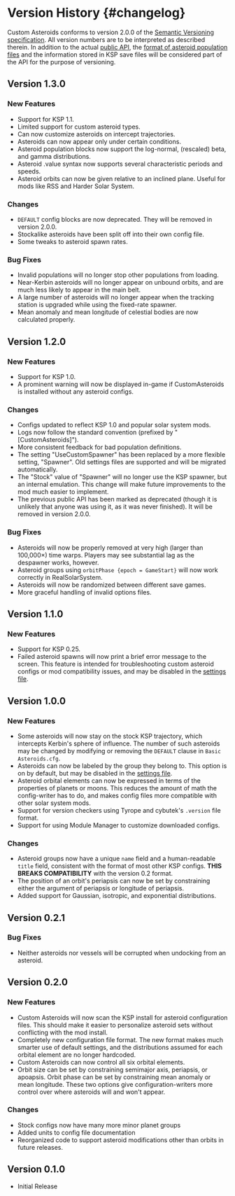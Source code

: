 Version History                         {#changelog}
============

Custom Asteroids conforms to version 2.0.0 of the [Semantic Versioning specification](http://semver.org/spec/v2.0.0.html). 
All version numbers are to be interpreted as described therein. In addition to the actual [public API](http://starstrider42.github.io/Custom-Asteroids/), the [format of asteroid population files](http://starstrider42.github.io/Custom-Asteroids/newbelts.html) and the information stored in KSP save files will be considered part of the API for the purpose of versioning.

Version 1.3.0
------------

### New Features

* Support for KSP 1.1.
* Limited support for custom asteroid types.
* Can now customize asteroids on intercept trajectories.
* Asteroids can now appear only under certain conditions.
* Asteroid population blocks now support the log-normal, (rescaled) beta, and gamma distributions.
* Asteroid .value syntax now supports several characteristic periods and speeds.
* Asteroid orbits can now be given relative to an inclined plane. Useful for mods like RSS and Harder Solar System.

### Changes

* `DEFAULT` config blocks are now deprecated. They will be removed in version 2.0.0.
* Stockalike asteroids have been split off into their own config file.
* Some tweaks to asteroid spawn rates.

### Bug Fixes

* Invalid populations will no longer stop other populations from loading.
* Near-Kerbin asteroids will no longer appear on unbound orbits, and are much less likely to appear in the main belt.
* A large number of asteroids will no longer appear when the tracking station is upgraded while using the fixed-rate spawner.
* Mean anomaly and mean longitude of celestial bodies are now calculated properly.

Version 1.2.0
------------

### New Features

* Support for KSP 1.0.
* A prominent warning will now be displayed in-game if CustomAsteroids is installed without any asteroid configs.

### Changes

* Configs updated to reflect KSP 1.0 and popular solar system mods.
* Logs now follow the standard convention (prefixed by "[CustomAsteroids]").
* More consistent feedback for bad population definitions.
* The setting "UseCustomSpawner" has been replaced by a more flexible setting, "Spawner". Old settings files are supported and will be migrated automatically.
* The "Stock" value of "Spawner" will no longer use the KSP spawner, but an internal emulation. This change will make future improvements to the mod much easier to implement.
* The previous public API has been marked as deprecated (though it is unlikely that anyone was using it, as it was never finished). It will be removed in version 2.0.0.

### Bug Fixes

* Asteroids will now be properly removed at very high (larger than 100,000×) time warps. Players may see substantial lag as the despawner works, however.
* Asteroid groups using `orbitPhase {epoch = GameStart}` will now work correctly in RealSolarSystem.
* Asteroids will now be randomized between different save games.
* More graceful handling of invalid options files.

Version 1.1.0
------------

### New Features

* Support for KSP 0.25.
* Failed asteroid spawns will now print a brief error message to the screen. This feature is intended for troubleshooting custom asteroid configs or mod compatibility issues, and may be disabled in the [settings file](http://starstrider42.github.io/Custom-Asteroids/options.html).

Version 1.0.0
------------

### New Features

* Some asteroids will now stay on the stock KSP trajectory, which intercepts Kerbin's sphere of influence. The number of such asteroids may be changed by modifying or removing the `DEFAULT` clause in `Basic Asteroids.cfg`.
* Asteroids can now be labeled by the group they belong to. This option is on by default, but may be disabled in the [settings file](http://starstrider42.github.io/Custom-Asteroids/options.html).
* Asteroid orbital elements can now be expressed in terms of the properties of planets or moons. This reduces the amount of math the config-writer has to do, and makes config files more compatible with other solar system mods.
* Support for version checkers using Tyrope and cybutek's `.version` file format.
* Support for using Module Manager to customize downloaded configs.

### Changes

* Asteroid groups now have a unique `name` field and a human-readable `title` field, consistent with the format of most other KSP configs. **THIS BREAKS COMPATIBILITY** with the version 0.2 format.
* The position of an orbit's periapsis can now be set by constraining either the argument of periapsis or longitude of periapsis.
* Added support for Gaussian, isotropic, and exponential distributions.

Version 0.2.1
------------

### Bug Fixes

* Neither asteroids nor vessels will be corrupted when undocking from an asteroid.

Version 0.2.0
------------

### New Features

* Custom Asteroids will now scan the KSP install for asteroid configuration files. This should make it easier to personalize asteroid sets without conflicting with the mod install.
* Completely new configuration file format. The new format makes much smarter use of default settings, and the distributions assumed for each orbital element are no longer hardcoded.
* Custom Asteroids can now control all six orbital elements.
* Orbit size can be set by constraining semimajor axis, periapsis, or apoapsis. Orbit phase can be set by constraining mean anomaly or mean longitude. These two options give configuration-writers more control over where asteroids will and won't appear.

### Changes

* Stock configs now have many more minor planet groups
* Added units to config file documentation
* Reorganized code to support asteroid modifications other than orbits in future releases.

Version 0.1.0
------------
* Initial Release

